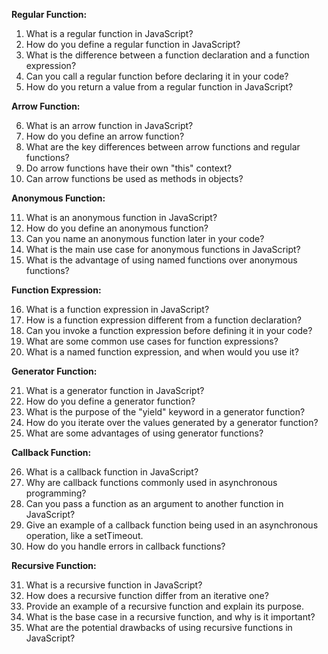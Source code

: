 **Regular Function:**

1. What is a regular function in JavaScript?
2. How do you define a regular function in JavaScript?
3. What is the difference between a function declaration and a function expression?
4. Can you call a regular function before declaring it in your code?
5. How do you return a value from a regular function in JavaScript?

**Arrow Function:**

6. What is an arrow function in JavaScript?
7. How do you define an arrow function?
8. What are the key differences between arrow functions and regular functions?
9. Do arrow functions have their own "this" context?
10. Can arrow functions be used as methods in objects?

**Anonymous Function:**

11. What is an anonymous function in JavaScript?
12. How do you define an anonymous function?
13. Can you name an anonymous function later in your code?
14. What is the main use case for anonymous functions in JavaScript?
15. What is the advantage of using named functions over anonymous functions?

**Function Expression:**

16. What is a function expression in JavaScript?
17. How is a function expression different from a function declaration?
18. Can you invoke a function expression before defining it in your code?
19. What are some common use cases for function expressions?
20. What is a named function expression, and when would you use it?

**Generator Function:**

21. What is a generator function in JavaScript?
22. How do you define a generator function?
23. What is the purpose of the "yield" keyword in a generator function?
24. How do you iterate over the values generated by a generator function?
25. What are some advantages of using generator functions?

**Callback Function:**

26. What is a callback function in JavaScript?
27. Why are callback functions commonly used in asynchronous programming?
28. Can you pass a function as an argument to another function in JavaScript?
29. Give an example of a callback function being used in an asynchronous operation, like a setTimeout.
30. How do you handle errors in callback functions?

**Recursive Function:**

31. What is a recursive function in JavaScript?
32. How does a recursive function differ from an iterative one?
33. Provide an example of a recursive function and explain its purpose.
34. What is the base case in a recursive function, and why is it important?
35. What are the potential drawbacks of using recursive functions in JavaScript?

